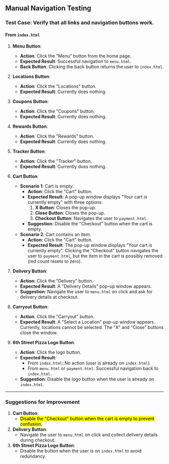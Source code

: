 ## Manual Navigation Testing

### Test Case: Verify that all links and navigation buttons work.

#### From `index.html`

1. **Menu Button**:
   - **Action**: Click the "Menu" button from the home page.
   - **Expected Result**: Successful navigation to `menu.html`.
   - **Back Button**: Clicking the back button returns the user to `index.html`.

2. **Locations Button**:
   - **Action**: Click the "Locations" button.
   - **Expected Result**: Currently does nothing.

3. **Coupons Button**:
   - **Action**: Click the "Coupons" button.
   - **Expected Result**: Currently does nothing.

4. **Rewards Button**:
   - **Action**: Click the "Rewards" button.
   - **Expected Result**: Currently does nothing.

5. **Tracker Button**:
   - **Action**: Click the "Tracker" button.
   - **Expected Result**: Currently does nothing.

6. **Cart Button**:
   - **Scenario 1**: Cart is empty.
     - **Action**: Click the "Cart" button.
     - **Expected Result**: A pop-up window displays "Your cart is currently empty" with three options:
       1. **X Button**: Closes the pop-up.
       2. **Close Button**: Closes the pop-up.
       3. **Checkout Button**: Navigates the user to `payment.html`.
     - **Suggestion**: Disable the "Checkout" button when the cart is empty.
   - **Scenario 2**: Cart contains an item.
     - **Action**: Click the "Cart" button.
     - **Expected Result**: The pop-up window displays "Your cart is currently empty". Clicking the "Checkout" button navigates the user to `payment.html`, but the item in the cart is possibly removed (red count resets to zero).

7. **Delivery Button**:
   - **Action**: Click the "Delivery" button.
   - **Expected Result**: A "Delivery Details" pop-up window appears.
   - **Suggestion**: Navigate the user to `menu.html` on click and ask for delivery details at checkout.

8. **Carryout Button**:
   - **Action**: Click the "Carryout" button.
   - **Expected Result**: A "Select a Location" pop-up window appears. Currently, locations cannot be selected. The "X" and "Close" buttons close the window.

9. **6th Street Pizza Logo Button**:
   - **Action**: Click the logo button.
   - **Expected Result**:
     - From `index.html`: No action (user is already on `index.html`).
     - From `menu.html` or `payment.html`: Successful navigation back to `index.html`.
   - **Suggestion**: Disable the logo button when the user is already on `index.html`.

---

### Suggestions for Improvement
1. **Cart Button**:
   - <mark>Disable the "Checkout" button when the cart is empty to prevent confusion.</mark>
2. **Delivery Button**:
   - Navigate the user to `menu.html` on click and collect delivery details during checkout.
3. **6th Street Pizza Logo Button**:
   - Disable the button when the user is on `index.html` to avoid redundancy.
